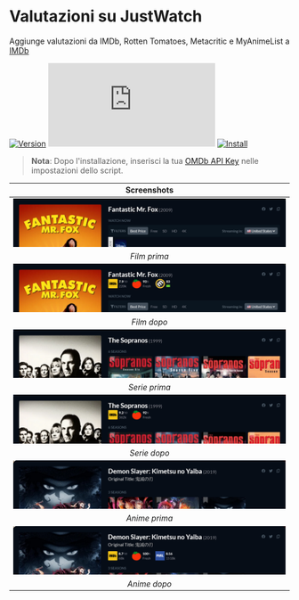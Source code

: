 # Valutazioni su JustWatch

Aggiunge valutazioni da IMDb, Rotten Tomatoes, Metacritic e MyAnimeList a [IMDb](https://www.imdb.com/)

[![Version](https://img.shields.io/endpoint?url=https://runkit.io/ifelix18/userscript-version/branches/master/iFelix18/Userscripts/master/userscripts/meta/ratings-on-justwatch.meta.js&style=flat-square)](#valutazioni-su-justwatch)
[![Size](https://img.shields.io/github/size/iFelix18/Userscripts/userscripts/ratings-on-justwatch.user.js?style=flat-square)](#valutazioni-su-justwatch)
[![Install](https://img.shields.io/badge/install%20directly%20from-GitHub-blue?style=flat-square "Clicca qui!")](https://raw.githubusercontent.com/iFelix18/Userscripts/master/userscripts/ratings-on-justwatch.user.js)

>**Nota**: Dopo l'installazione, inserisci la tua [OMDb API Key](https://www.omdbapi.com/apikey.aspx) nelle impostazioni dello script.

|                                                   Screenshots                                                    |
| :--------------------------------------------------------------------------------------------------------------: |
| [![Before](/docs/screenshots/ratings-on-justwatch_movie-before.png?raw=true "Prima")](#valutazioni-su-justwatch) |
|                                                   _Film prima_                                                   |
|  [![After](/docs/screenshots/ratings-on-justwatch_movie-after.png?raw=true "Dopo")](#valutazioni-su-justwatch)   |
|                                                   _Film dopo_                                                    |
| [![Before](/docs/screenshots/ratings-on-justwatch_show-before.png?raw=true "Prima")](#valutazioni-su-justwatch)  |
|                                                  _Serie prima_                                                   |
|   [![After](/docs/screenshots/ratings-on-justwatch_show-after.png?raw=true "Dopo")](#valutazioni-su-justwatch)   |
|                                                   _Serie dopo_                                                   |
| [![Before](/docs/screenshots/ratings-on-justwatch_anime-before.png?raw=true "Prima")](#valutazioni-su-justwatch) |
|                                                  _Anime prima_                                                   |
|  [![After](/docs/screenshots/ratings-on-justwatch_anime-after.png?raw=true "Dopo")](#valutazioni-su-justwatch)   |
|                                                   _Anime dopo_                                                   |
